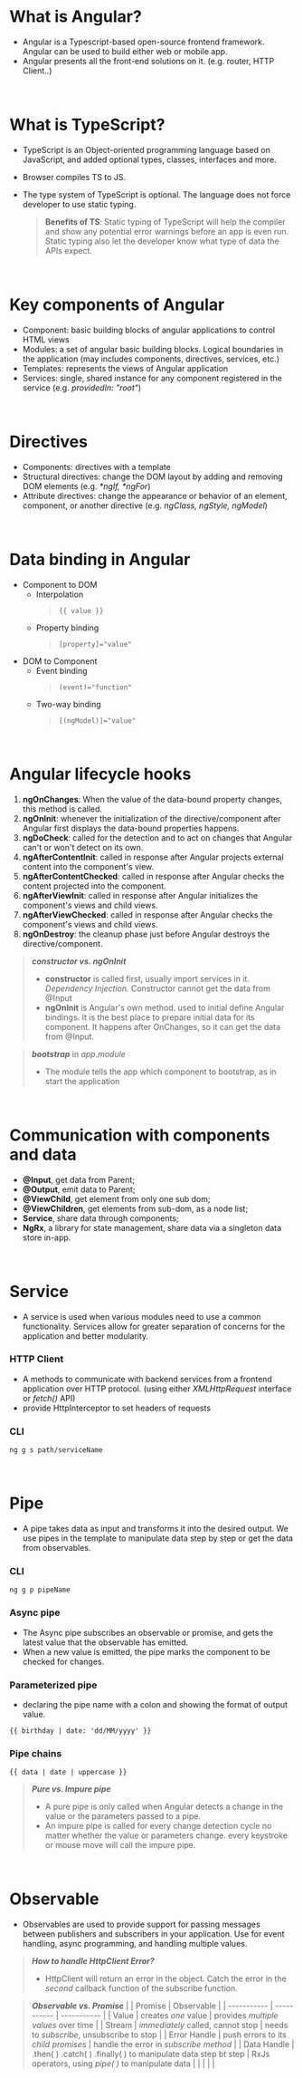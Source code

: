 # What is Angular?
- Angular is a Typescript-based open-source frontend framework. Angular can be used to build either web or mobile app.
- Angular presents all the front-end solutions on it. (e.g. router, HTTP Client..)

</br>

# What is TypeScript?
- TypeScript is an Object-oriented programming language based on JavaScript, and added optional types, classes, interfaces and more.
- Browser compiles TS to JS.
- The type system of TypeScript is optional. The language does not force developer to use static typing.

  > **Benefits of TS**: Static typing of TypeScript will help the compiler and show any potential error warnings before an app is even run. Static typing also let the developer know what type of data the APIs expect.
  
</br>

# Key components of Angular
- Component: basic building blocks of angular applications to control HTML views
- Modules: a set of angular basic building blocks. Logical boundaries in the application (may includes components, directives, services, etc.)
- Templates: represents the views of Angular application
- Services: single, shared instance for any component registered in the service (e.g. _providedIn: "root"_)
 
</br>

# Directives
- Components: directives with a template
- Structural directives: change the DOM layout by adding and removing DOM elements (e.g. _*ngIf, *ngFor_)
- Attribute directives: change the appearance or behavior of an element, component, or another directive (e.g. _ngClass, ngStyle, ngModel_)
 
</br>

# Data binding in Angular
- Component to DOM
  - Interpolation
    > ``` {{ value }} ```
  - Property binding
    > ``` [property]="value" ```
- DOM to Component
  - Event binding
    > ``` (event)="function" ```
  - Two-way binding
    > ``` [(ngModel)]="value" ```
 
</br>

# Angular lifecycle hooks

1. **ngOnChanges**: When the value of the data-bound property changes, this method is called.
2. **ngOnInit**: whenever the initialization of the directive/component after Angular first displays the data-bound properties happens.
3. **ngDoCheck**: called for the detection and to act on changes that Angular can't or won't detect on its own.
4. **ngAfterContentInit**: called in response after Angular projects external content into the component's view.
5. **ngAfterContentChecked**: called in response after Angular checks the content projected into the component.
6. **ngAfterViewInit**: called in response after Angular initializes the component's views and child views.
7. **ngAfterViewChecked**: called in response after Angular checks the component's views and child views.
8. **ngOnDestroy**: the cleanup phase just before Angular destroys the directive/component.

> **_constructor vs. ngOnInit_**
> - **constructor** is called first, usually import services in it. _Dependency Injection._ Constructor cannot get the data from @Input
> - **ngOnInit** is Angular's own method. used to initial define Angular bindings. It is the best place to prepare initial data for its component. It happens after OnChanges, so it can get the data from @Input.

>  **_bootstrap_** in _app.module_
> - The module tells the app which component to bootstrap, as in start the application
 
</br>

# Communication with components and data
- **@Input**, get data from Parent;
- **@Output**, emit data to Parent;
- **@ViewChild**, get element from only one sub dom;
- **@ViewChildren**, get elements from sub-dom, as a node list;
- **Service**, share data through components;
- **NgRx**, a library for state management, share data via a singleton data store in-app.

</br>

# Service
- A service is used when various modules need to use a common functionality. Services allow for greater separation of concerns for the application and better modularity.

### HTTP Client
- A methods to communicate with backend services from a frontend application over HTTP protocol. (using either _XMLHttpRequest_ interface or _fetch()_ API)
- provide HttpInterceptor to set headers of requests

### CLI
```
ng g s path/serviceName
```

</br>

# Pipe
- A pipe takes data as input and transforms it into the desired output. We use pipes in the template to manipulate data step by step or get the data from observables.
### CLI
  ```
  ng g p pipeName
  ```
### Async pipe
- The Async pipe subscribes an observable or promise, and gets the latest value that the observable has emitted.
- When a new value is emitted, the pipe marks the component to be checked for changes.
### Parameterized pipe
  - declaring the pipe name with a colon and showing the format of output value.
  ```
  {{ birthday | date: 'dd/MM/yyyy' }}
  ```
### Pipe chains
  ```
  {{ data | date | uppercase }}
  ```

> **_Pure vs. Impure pipe_**
>  - A pure pipe is only called when Angular detects a change in the value or the parameters passed to a pipe. 
>  - An impure pipe is called for every change detection cycle no matter whether the value or parameters change. every keystroke or mouse move will call the impure pipe.

</br>

# Observable
- Observables are used to provide support for passing messages between publishers and subscribers in your application. Use for event handling, async programming, and handling multiple values.

> **_How to handle HttpClient Error?_**
> - HttpClient will return an error in the object. Catch the error in the _second_ callback function of the subscribe function.

> **_Observable vs. Promise_**
> | | Promise | Observable |
> | ----------- | ----------- | ----------- |
> | Value | creates *one* value | provides *multiple values* over time |
> | Stream | *immediately* called, cannot stop | needs to *subscribe*, unsubscribe to stop |
> | Error Handle | push errors to its *child promises* | handle the error in *subscribe method* |
> | Data Handle | .then( ) .catch( ) .finally( ) to manipulate data step bt step | RxJs operators, using *pipe( )* to manipulate data |
> | | | |

